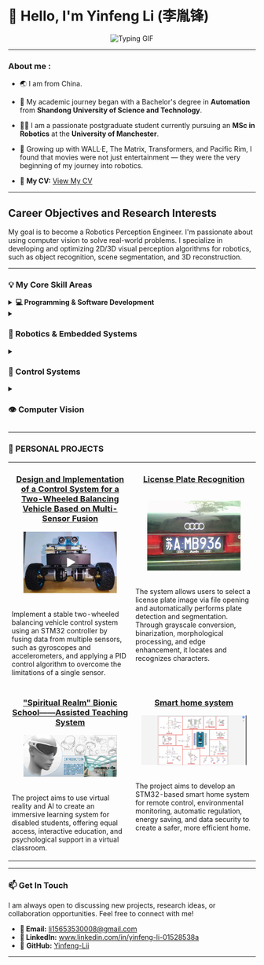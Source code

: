 # 👋 Hello, I'm Yinfeng Li (李胤锋)
<div align="center">
  <img src="https://media.giphy.com/media/v1.Y2lkPTc5MGI3NjExaXRxa2hiczBpdWhvcTVteXp6NzBkZHkzcWcydXV2a2Jra3FqamNpdSZlcD12MV9naWZzX3NlYXJjaCZjdD1n/58OujxlE7e19Mjv0gj/giphy.gif" alt="Typing GIF" width="250"/>
</div>

---
### About me : 
 
- :earth_asia: I am from China.

- :school: My academic journey began with a Bachelor's degree in **Automation** from **Shandong University of Science and Technology**.

- :man_student: I am a passionate postgraduate student currently pursuing an **MSc in Robotics** at the **University of Manchester**. 

- :microscope: Growing up with WALL·E, The Matrix, Transformers, and Pacific Rim, I found that movies were not just entertainment — they were the very beginning of my journey into robotics.

- 📄 **My CV:** [View My CV](https://github.com/Yinfeng-Lii/CV/blob/0d54848cf710fa66252ed376c14f5198be8a1158/YinfengLI-cv.pdf)

---

## Career Objectives and Research Interests

 My goal is to become a Robotics Perception Engineer. I'm passionate about using computer vision to solve real-world problems. I specialize in developing and optimizing 2D/3D visual perception algorithms for robotics, such as object recognition, scene segmentation, and 3D reconstruction.

---

### 💡 My Core Skill Areas

<details>
  <summary><strong>💻 Programming & Software Development</strong></summary>
  <p>
   <a href="#"><img src="https://img.shields.io/badge/python-3670A0?style=for-the-badge&logo=python&logoColor=ffdd54" height="60" alt="Python"></a>
  <a href="#"><img src="https://img.shields.io/badge/c%23-%23239120.svg?style=for-the-badge&logo=csharp&logoColor=white" height="60" alt="C#"></a>
  <a href="#"><img src="https://img.shields.io/badge/Matplotlib-%23ffffff.svg?style=for-the-badge&logo=Matplotlib&logoColor=black" height="60" alt="MATLAB"></a>
  <a href="#"><img src="https://img.shields.io/badge/opencv-%23white.svg?style=for-the-badge&logo=opencv&logoColor=white" height="60" alt="OpenCV"></a>
  <a href="#"><img src="https://img.shields.io/badge/jupyter-%23FA0F00.svg?style=for-the-badge&logo=jupyter&logoColor=white" height="60" alt="Jupyter Notebook"></a>
  <a href="#"><img src="https://img.shields.io/badge/latex-%23008080.svg?style=for-the-badge&logo=latex&logoColor=white" height="60" alt="LaTeX"></a>
  <a href="#"><img src="https://img.shields.io/badge/Alpine_Linux-%230D597F.svg?style=for-the-badge&logo=alpine-linux&logoColor=white" height="60" alt="Linux"></a>
    <a href="#"><img src="https://img.shields.io/badge/java-%23ED8B00.svg?style=for-the-badge&logo=openjdk&logoColor=white" height="60" alt="Java"></a>
    <a href="#"><img src="https://img.shields.io/badge/c-%2300599C.svg?style=for-the-badge&logo=c&logoColor=white" height="60" alt="C"></a>
    <a href="#"><img src="https://img.shields.io/badge/Visual%20Studio%20Code-0078d7.svg?style=for-the-badge&logo=visual-studio-code&logoColor=white" height="60" alt="Visual Studio Code"></a>
     <a href="#"><img src="https://img.shields.io/badge/github-%23121011.svg?style=for-the-badge&logo=github&logoColor=white" height="60" alt="GitHub"></a>
     <a href="#"><img src="https://img.shields.io/badge/Amazon%20DynamoDB-4053D6?style=for-the-badge&logo=Amazon%20DynamoDB&logoColor=white" height="60" alt="Amazon DynamoDB"></a>
  </p>
</details>

<details>
  <summary>
    <h3>🤖 Robotics & Embedded Systems</h3>
  </summary>
  <p>
    - Hands-on experience with ROS1. <br>
    - Expertise in programming Microcontrollers (ARM, STM32). <br>
    - Skilled in using Keil MDK for embedded systems.
  </p>
</details>

<details>
  <summary>
    <h3>🧠 Control Systems</h3>
  </summary>
  <p>
    - <strong>Algorithm Design:</strong> PID, State-Space, LQR controllers. <br>
    - <strong>Intelligent Control:</strong> Familiar with Fuzzy Logic and Neural Networks applications. <br>
    - <strong>Simulation:</strong> Extensive use of MATLAB & Simulink for system modeling.
  </p>
</details>

<details>
  <summary>
    <h3>👁️ Computer Vision</h3>
  </summary>
  <p>
    - Image processing and analysis using OpenCV. <br>
    - Data visualization with Matplotlib & Seaborn. <br>
    - Proficient in CAD & AutoCAD for mechanical design. <br>
    - Experience with Circuit Simulation and DSP Programming.
  </p>
</details>

---
### 🔬 PERSONAL PROJECTS

<table width="100%">
  <!-- Balance vehicle -->
    <td width="50%" valign="top">
      <!-- 标题链接到 GitHub 仓库 -->
      <h3 align="center">
    <a href="https://github.com/Yinfeng-Lii/balance-vehicle" target="_blank">
      Design and Implementation of a Control System for a Two-Wheeled Balancing Vehicle Based on Multi-Sensor Fusion
    </a>
  </h3>
      <a href="https://youtu.be/XHd4n2JKx90" target="_blank">
    <div align="center">
      <img src="https://raw.githubusercontent.com/Yinfeng-Lii/image/main/balance.png" width="80%" alt="Balance vehicle project demo"/>
    </div>
  </a>
      <br />
  <p align="left">
    Implement a stable two-wheeled balancing vehicle control system using an STM32 controller by fusing data from multiple sensors, such as gyroscopes and accelerometers, and applying a PID control algorithm to overcome the limitations of a single sensor.
  </p>
    </td>
    <!-- 动作捕捉项目 -->
    <td width="50%" valign="top">
      <h3 align="center">
        <a href="https://github.com/Yinfeng-Lii/License-Plate-Recognition" target="_blank">
          License Plate Recognition
        </a>
      </h3>
      <br />
      <div align="center">
      <img src="https://raw.githubusercontent.com/Yinfeng-Lii/image/main/car1.jpg" width="80%" alt="License Plate Recognition"/>
      </div>
      </a>
      <br />
      <p align="left">
       The system allows users to select a license plate image via file opening and automatically performs plate detection and segmentation. Through grayscale conversion, binarization, morphological processing, and edge enhancement, it locates and recognizes characters. 
      </p>
    </td>
  
  </tr>

  <tr>
    <!-- 项目三: 新项目 -->
    <td width="50%" valign="top">
      <h3 align="center">
        <a href="[你的新项目三仓库链接]" target="_blank">
          "Spiritual Realm" Bionic School——Assisted Teaching System
        </a>
      </h3>
      <a href="[你的新项目三视频链接]" target="_blank">
        <div align="center">
          <img src="https://raw.githubusercontent.com/Yinfeng-Lii/image/main/图片1.jpg" width="80%" alt="New Project 3"/>
        </div>
      </a>
      <br />
      <p align="left">
        The project aims to use virtual reality and AI to create an immersive learning system for disabled students, offering equal access, interactive education, and psychological support in a virtual classroom.
      </p>
    </td>
    <!-- 项目四: 新项目 -->
    <td width="50%" valign="top">
      <h3 align="center">
        <a href="https://github.com/Yinfeng-Lii/Smart-home" target="_blank">
          Smart home system
        </a>
      </h3>
      <a href="[你的新项目四视频链接]" target="_blank">
        <div align="center">
          <img src="https://raw.githubusercontent.com/Yinfeng-Lii/image/main/图片2.jpg" width="90%" alt="New Project 4"/>
        </div>
      </a>
      <br />
      <p align="left">
        The project aims to develop an STM32-based smart home system for remote control, environmental monitoring, automatic regulation, energy saving, and data security to create a safer, more efficient home.
      </p>
    </td>
  </tr>
  
</table>

---

### 📫 Get In Touch

I am always open to discussing new projects, research ideas, or collaboration opportunities. Feel free to connect with me!

- **📧 Email:** [li15653530008@gmail.com](mailto:li15653530008@gmail.com)
- **💼 LinkedIn:** www.linkedin.com/in/yinfeng-li-01528538a
- 🐙 **GitHub:** [Yinfeng-Lii](https://github.com/Yinfeng-Lii)

</div>

---

